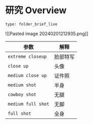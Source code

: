 # 研究 Overview
 
```ccard
type: folder_brief_live
```
 
![[Pasted image 20240201212935.png]]

|  参数 | 解释  |
|---|---|
|`extreme closeup`|脸部特写|
|`close up`|头像|
|`medium close up`|证件照|
|`medium shot`|半身|
|`cowboy shot`|无腿|
|`medium full shot`|无脚|
|`full shot`|全身|
